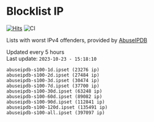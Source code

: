 # Blocklist IP

[![Hits](https://hits.seeyoufarm.com/api/count/incr/badge.svg?url=https%3A%2F%2Fgithub.com%2Fborestad%2Fblocklist-ip%2F&count_bg=%2379C83D&title_bg=%23555555&icon=&icon_color=%23E7E7E7&title=hits&edge_flat=false)](https://hits.seeyoufarm.com)  ![CI](https://img.shields.io/github/workflow/status/borestad/blocklist-ip/CI?style=flat-square)

Lists with worst IPv4 offenders, provided by [AbuseIPDB](https://www.abuseipdb.com/)

<!-- FOOTER-PLACEHOLDER -->
Updated every 5 hours<br>
Last update: `2023-10-23 - 15:18:10`
```
abuseipdb-s100-1d.ipset (23276 ip)
abuseipdb-s100-2d.ipset (27484 ip)
abuseipdb-s100-3d.ipset (30474 ip)
abuseipdb-s100-7d.ipset (37700 ip)
abuseipdb-s100-30d.ipset (63248 ip)
abuseipdb-s100-60d.ipset (89082 ip)
abuseipdb-s100-90d.ipset (112841 ip)
abuseipdb-s100-120d.ipset (135491 ip)
abuseipdb-s100-all.ipset (397097 ip)
```
